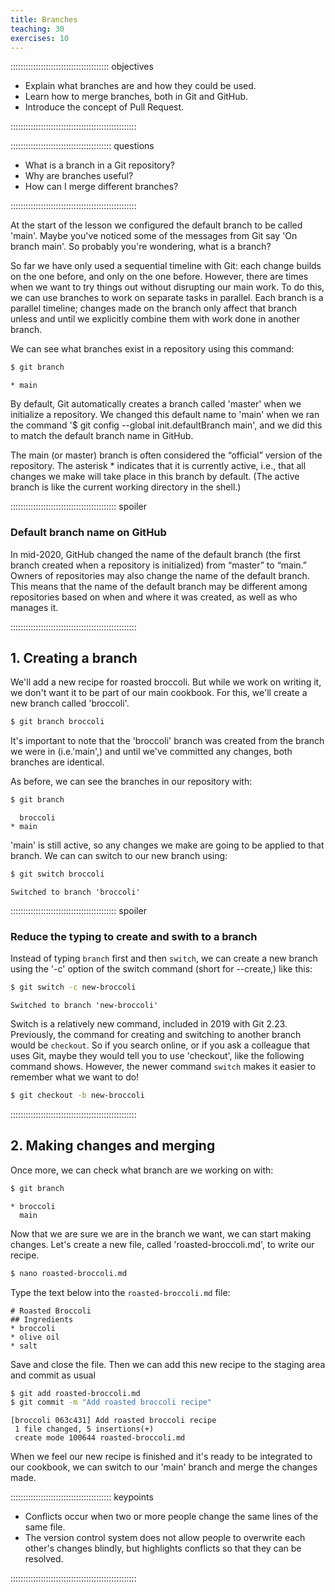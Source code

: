 ```yaml
---
title: Branches
teaching: 30
exercises: 10
---
```


::::::::::::::::::::::::::::::::::::::: objectives

- Explain what branches are and how they could be used.
- Learn how to merge branches, both in Git and GitHub.
- Introduce the concept of Pull Request.

::::::::::::::::::::::::::::::::::::::::::::::::::

:::::::::::::::::::::::::::::::::::::::: questions

- What is a branch in a Git repository?
- Why are branches useful?
- How can I merge different branches?

::::::::::::::::::::::::::::::::::::::::::::::::::

At the start of the lesson we configured the default branch to be called 'main'. Maybe you've noticed some of the messages from Git say 'On branch main'. So probably you're wondering, what is a branch?

So far we have only used a sequential timeline with Git: each change builds on the one before, and only on the one before. However, there are times when we want to try things out without disrupting our main work. To do this, we can use branches to work on separate tasks in parallel. Each branch is a parallel timeline; changes made on the branch only affect that branch unless and until we explicitly combine them with work done in another branch.

We can see what branches exist in a repository using this command:

```bash
$ git branch
```

```output
* main
```

By default, Git automatically creates a branch called 'master' when we initialize a repository. We changed this default name to 'main' when we ran the command '$ git config --global init.defaultBranch main', and we did this to match the default branch name in GitHub.

The main (or master) branch is often considered the “official” version of the repository. The asterisk * indicates that it is currently active, i.e., that all changes we make will take place in this branch by default. (The active branch is like the current working directory in the shell.)

:::::::::::::::::::::::::::::::::::::::::: spoiler

### Default branch name on GitHub

In mid-2020, GitHub changed the name of the default branch (the first branch created when a repository is initialized) from “master” to “main.” Owners of repositories may also change the name of the default branch. This means that the name of the default branch may be different among repositories based on when and where it was created, as well as who manages it.

::::::::::::::::::::::::::::::::::::::::::::::::::

## 1\. Creating a branch

We'll add a new recipe for roasted broccoli. But while we work on writing it, we don't want it to be part of our main cookbook. For this, we'll create a new branch called 'broccoli'.


```bash
$ git branch broccoli
```

It's important to note that the 'broccoli' branch was created from the branch we were in (i.e.'main',) and until we've committed any changes, both branches are identical.

As before, we can see the branches in our repository with:
```bash
$ git branch
```

```output
  broccoli
* main  
```

'main' is still active, so any changes we make are going to be applied to that branch. We can can switch to our new branch using:
```bash
$ git switch broccoli
```

```output
Switched to branch 'broccoli'
```

:::::::::::::::::::::::::::::::::::::::::: spoiler

### Reduce the typing to create and swith to a branch

Instead of typing `branch` first and then `switch`, we can create a new branch using the '-c' option of the switch command (short for --create,) like this:

```bash
$ git switch -c new-broccoli
```
```output
Switched to branch 'new-broccoli'
```

Switch is a relatively new command, included in 2019 with Git 2.23. Previously, the command 
for creating and switching to another branch would be `checkout`. So if you search online, 
or if you ask a colleague that uses Git, maybe they would tell you to use 'checkout', like 
the following command shows. However, the newer command `switch` makes it easier to remember what we want to do!
```bash
$ git checkout -b new-broccoli
```

::::::::::::::::::::::::::::::::::::::::::::::::::

## 2\. Making changes and merging

Once more, we can check what branch are we working on with:

```bash
$ git branch
```

```output
* broccoli
  main
```

Now that we are sure we are in the branch we want, we can start making changes. Let's create
a new file, called 'roasted-broccoli.md', to write our recipe.
```bash
$ nano roasted-broccoli.md
```

Type the text below into the `roasted-broccoli.md` file:

```output
# Roasted Broccoli
## Ingredients
* broccoli
* olive oil
* salt
```

Save and close the file. Then we can add this new recipe to the staging area and 
commit as usual

```bash
$ git add roasted-broccoli.md
$ git commit -m "Add roasted broccoli recipe"
```

```output
[broccoli 063c431] Add roasted broccoli recipe
 1 file changed, 5 insertions(+)
 create mode 100644 roasted-broccoli.md
```



When we feel our new recipe is finished and it's ready to be integrated to our
cookbook, we can switch to our 'main' branch and merge the changes made.









:::::::::::::::::::::::::::::::::::::::: keypoints

- Conflicts occur when two or more people change the same lines of the same file.
- The version control system does not allow people to overwrite each other's changes blindly, but highlights conflicts so that they can be resolved.

::::::::::::::::::::::::::::::::::::::::::::::::::

